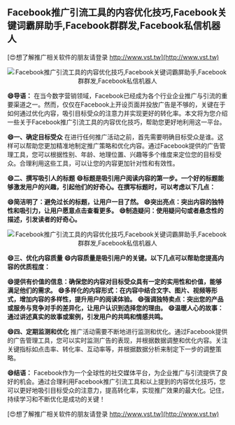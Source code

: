 ## **Facebook推广引流工具的内容优化技巧,Facebook关键词霸屏助手,Facebook群群发,Facebook私信机器人**

[😍想了解推广相关软件的朋友请登录 http://www.vst.tw](http://www.vst.tw)

 <center><img src="https://vst.tw/MP4/tuiguang/png/2.png" alt="Facebook推广引流工具的内容优化技巧,Facebook关键词霸屏助手,Facebook群群发,Facebook私信机器人"></center>

**😄导语：**
在当今数字营销领域，Facebook已经成为各个行业企业推广与引流的重要渠道之一。然而，仅仅在Facebook上开设页面并投放广告是不够的，关键在于如何通过优化内容，吸引目标受众的注意力并实现更好的转化率。本文将为您介绍一些关于Facebook推广引流工具的内容优化技巧，帮助您更好地利用这一平台。

**😄一、确定目标受众**
在进行任何推广活动之前，首先需要明确目标受众是谁。这样可以帮助您更加精准地制定推广策略和优化内容。通过Facebook提供的广告管理工具，您可以根据性别、年龄、地理位置、兴趣等多个维度来定位您的目标受众。合理利用这些工具，可以让您的内容更加针对性和有效性。

**😄二、撰写吸引人的标题**
**😄标题是吸引用户阅读内容的第一步。一个好的标题能够激发用户的兴趣，引起他们的好奇心。在撰写标题时，可以考虑以下几点：**

**😄简洁明了：避免过长的标题，让用户一目了然。**
**😄突出亮点：突出内容的独特性和吸引力，让用户愿意点击查看更多。**
**😄制造疑问：使用疑问句或者悬念性的描述，引发读者的好奇心。**

 <center><img src="https://vst.tw/MP4/tuiguang/png/0.png" alt="Facebook推广引流工具的内容优化技巧,Facebook关键词霸屏助手,Facebook群群发,Facebook私信机器人"></center>

**😄三、优化内容质量**
**😄内容质量是吸引用户的关键。以下几点可以帮助您提高内容的优质程度：**

**😄提供有价值的信息：确保您的内容对目标受众具有一定的实用性和价值，能够满足他们的需求。**
**😄多样化的内容形式：在内容中结合文字、图片、视频等形式，增加内容的多样性，提升用户的阅读体验。**
**😄强调独特卖点：突出您的产品或服务与竞争对手的差异化，让用户认识到选择您的理由。**
**😄温暖人心的故事：通过讲述真实的故事或案例，引发用户的共鸣和情感共鸣。**

**😄四、定期监测和优化**
推广活动需要不断地进行监测和优化。通过Facebook提供的广告管理工具，您可以实时监测广告的表现，并根据数据调整和优化内容。关注关键指标如点击率、转化率、互动率等，并根据数据分析来制定下一步的调整策略。

**😄结语：**
Facebook作为一个全球性的社交媒体平台，为企业推广与引流提供了良好的机会。通过合理利用Facebook推广引流工具和以上提到的内容优化技巧，您可以更好地吸引目标受众的注意力，提高转化率，实现推广效果的最大化。记住，持续学习和不断优化是成功的关键！

[😍想了解推广相关软件的朋友请登录 http://www.vst.tw](http://www.vst.tw)



